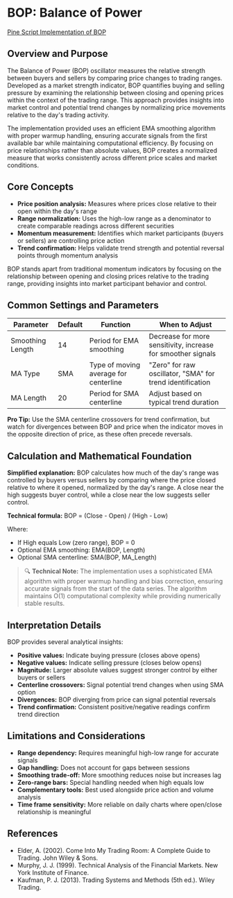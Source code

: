 # BOP: Balance of Power

[Pine Script Implementation of BOP](https://github.com/mihakralj/pinescript/blob/main/indicators/oscillators/bop.pine)

## Overview and Purpose

The Balance of Power (BOP) oscillator measures the relative strength between buyers and sellers by comparing price changes to trading ranges. Developed as a market strength indicator, BOP quantifies buying and selling pressure by examining the relationship between closing and opening prices within the context of the trading range. This approach provides insights into market control and potential trend changes by normalizing price movements relative to the day's trading activity.

The implementation provided uses an efficient EMA smoothing algorithm with proper warmup handling, ensuring accurate signals from the first available bar while maintaining computational efficiency. By focusing on price relationships rather than absolute values, BOP creates a normalized measure that works consistently across different price scales and market conditions.

## Core Concepts

* **Price position analysis:** Measures where prices close relative to their open within the day's range
* **Range normalization:** Uses the high-low range as a denominator to create comparable readings across different securities
* **Momentum measurement:** Identifies which market participants (buyers or sellers) are controlling price action
* **Trend confirmation:** Helps validate trend strength and potential reversal points through momentum analysis

BOP stands apart from traditional momentum indicators by focusing on the relationship between opening and closing prices relative to the trading range, providing insights into market participant behavior and control.

## Common Settings and Parameters

| Parameter | Default | Function | When to Adjust |
|-----------|---------|----------|---------------|
| Smoothing Length | 14 | Period for EMA smoothing | Decrease for more sensitivity, increase for smoother signals |
| MA Type | SMA | Type of moving average for centerline | "Zero" for raw oscillator, "SMA" for trend identification |
| MA Length | 20 | Period for SMA centerline | Adjust based on typical trend duration |

**Pro Tip:** Use the SMA centerline crossovers for trend confirmation, but watch for divergences between BOP and price when the indicator moves in the opposite direction of price, as these often precede reversals.

## Calculation and Mathematical Foundation

**Simplified explanation:**
BOP calculates how much of the day's range was controlled by buyers versus sellers by comparing where the price closed relative to where it opened, normalized by the day's range. A close near the high suggests buyer control, while a close near the low suggests seller control.

**Technical formula:**
BOP = (Close - Open) / (High - Low)

Where:
- If High equals Low (zero range), BOP = 0
- Optional EMA smoothing: EMA(BOP, Length)
- Optional SMA centerline: SMA(BOP, MA_Length)

> 🔍 **Technical Note:** The implementation uses a sophisticated EMA algorithm with proper warmup handling and bias correction, ensuring accurate signals from the start of the data series. The algorithm maintains O(1) computational complexity while providing numerically stable results.

## Interpretation Details

BOP provides several analytical insights:

* **Positive values:** Indicate buying pressure (closes above opens)
* **Negative values:** Indicate selling pressure (closes below opens)
* **Magnitude:** Larger absolute values suggest stronger control by either buyers or sellers
* **Centerline crossovers:** Signal potential trend changes when using SMA option
* **Divergences:** BOP diverging from price can signal potential reversals
* **Trend confirmation:** Consistent positive/negative readings confirm trend direction

## Limitations and Considerations

* **Range dependency:** Requires meaningful high-low range for accurate signals
* **Gap handling:** Does not account for gaps between sessions
* **Smoothing trade-off:** More smoothing reduces noise but increases lag
* **Zero-range bars:** Special handling needed when high equals low
* **Complementary tools:** Best used alongside price action and volume analysis
* **Time frame sensitivity:** More reliable on daily charts where open/close relationship is meaningful

## References

* Elder, A. (2002). Come Into My Trading Room: A Complete Guide to Trading. John Wiley & Sons.
* Murphy, J. J. (1999). Technical Analysis of the Financial Markets. New York Institute of Finance.
* Kaufman, P. J. (2013). Trading Systems and Methods (5th ed.). Wiley Trading.
